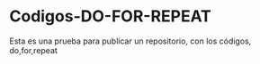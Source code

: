 # Codigos-DO-FOR-REPEAT
Esta es una prueba para publicar un repositorio, con los códigos, do,for,repeat
